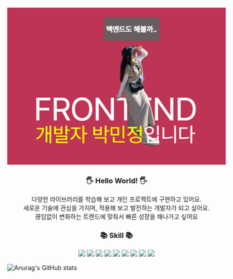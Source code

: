 <p align="center">
<img src="image.png" />
</p>

<h3 align="center">🖐️ Hello World! 🖐️</h3>
<p align="center">
다양한 라이브러리를 학습해 보고 개인 프로젝트에 구현하고 있어요.<br/>
새로운 기술에 관심을 가지며, 적용해 보고 발전하는 개발자가 되고 싶어요.<br/>
끊임없이 변화하는 트렌드에 맞춰서 빠른 성장을 해나가고 싶어요
</p>

<h3 align="center">📚 Skill 📚</h3>
<p align="center">
  <img src="https://img.shields.io/badge/html5-E34F26?style=for-the-badge&logo=html5&logoColor=white">
  <img src="https://img.shields.io/badge/css-1572B6?style=for-the-badge&logo=css3&logoColor=white">
  <img src="https://img.shields.io/badge/javascript-F7DF1E?style=for-the-badge&logo=javascript&logoColor=black">
  <img src="https://img.shields.io/badge/typescript-3178C6?style=for-the-badge&logo=typescript&logoColor=white">
  <img src="https://img.shields.io/badge/react-61DAFB?style=for-the-badge&logo=react&logoColor=black">
  <img src="https://img.shields.io/badge/emotion-DB7093?style=for-the-badge&logo=styled-components&logoColor=black">
  <img src="https://img.shields.io/badge/framer-0055FF?style=for-the-badge&logo=framer&logoColor=white">
  <img src="https://img.shields.io/badge/vite-646CFF?style=for-the-badge&logo=vite&logoColor=white">
  <img src="https://img.shields.io/badge/notion-000000?style=for-the-badge&logo=notion&logoColor=white">
</p>

<p align="center">
  
![Anurag's GitHub stats](https://github-readme-stats.vercel.app/api?username=brom5033&show_icons=true&theme=dracula)
</p>

